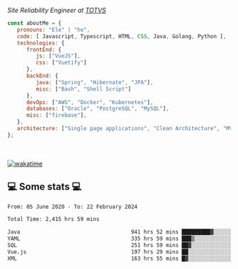 <p><em>Site Reliability Engineer at <a href="https://www.totvs.com/">TOTVS</a></br>
</em></p>


```javascript
const aboutMe = {
   pronouns: "Ele" | "he",
   code: [ Javascript, Typescript, HTML, CSS, Java, Golang, Python ],
   technologies: {
      frontEnd: {
         js: ["VueJS"],
         css: ["Vuetify"]
      },
      backEnd: {
         java: ["Spring", "Hibernate", "JPA"],
         misc: ["Bash", "Shell Script"]
      },
      devOps: ["AWS", "Docker", "Kubernetes"],
      databases: ["Oracle", "PostgreSQL", "MySQL"],
      misc: ["firebase"],
   },
   architecture: ["Single page applications", "Clean Architecture", "MVC", "Microservices"],
};
```
</br></br>
[![wakatime](https://wakatime.com/badge/user/a3a8ed06-d304-4d6b-bc86-4adc418cdea7.svg)](https://wakatime.com/@a3a8ed06-d304-4d6b-bc86-4adc418cdea7)
<h2>💻 Some stats 💻</h2>

<!--START_SECTION:waka-->

```txt
From: 05 June 2020 - To: 22 February 2024

Total Time: 2,415 hrs 59 mins

Java                                   941 hrs 52 mins █████████▓░░░░░░░░░░░░░░░   38.99 %
YAML                                   335 hrs 59 mins ███▒░░░░░░░░░░░░░░░░░░░░░   13.91 %
SQL                                    251 hrs 59 mins ██▓░░░░░░░░░░░░░░░░░░░░░░   10.43 %
Vue.js                                 197 hrs 29 mins ██░░░░░░░░░░░░░░░░░░░░░░░   08.17 %
XML                                    163 hrs 55 mins █▓░░░░░░░░░░░░░░░░░░░░░░░   06.79 %
```

<!--END_SECTION:waka-->
